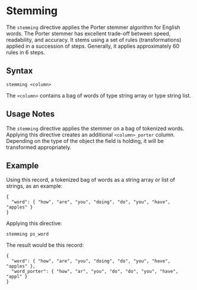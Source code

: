 # Stemming

The `stemming` directive applies the Porter stemmer algorithm for English words. The
Porter stemmer has excellent trade-off between speed, readability, and accuracy. It stems
using a set of rules (transformations) applied in a succession of steps. Generally, it
applies approximately 60 rules in 6 steps.


## Syntax

```
stemming <column>
```

The `<column>` contains a bag of words of type string array or type string list.


## Usage Notes

The `stemming` directive applies the stemmer on a bag of tokenized words. Applying this
directive creates an additional `<column>_porter` column. Depending on the type of the
object the field is holding, it will be transformed appropriately.


## Example

Using this record, a tokenized bag of words as a string array or list of strings, as an
example:
```
{
  "word": { "how", "are", "you", "doing", "do", "you", "have", "apples" }
}
```

Applying this directive:
```
stemming ps_word
```

The result would be this record:
```
{
  "word": { "how", "are", "you", "doing", "do", "you", "have", "apples" },
  "word_porter": { "how", "ar", "you", "do", "do", "you", "have", "appl" }
}
```
